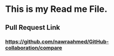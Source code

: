 # This is my Read me File.

## Pull Request Link
### https://github.com/nawraahmed/GitHub-collaboration/compare